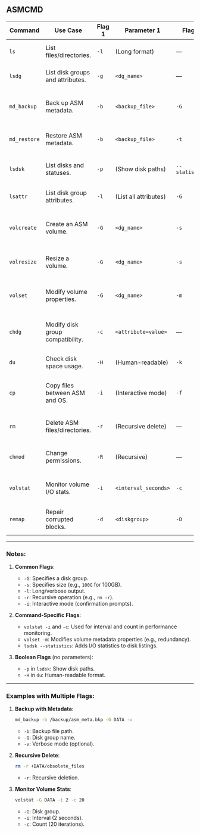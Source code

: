 ## ASMCMD

| **Command**  | **Use Case**                                  | **Flag 1** | **Parameter 1**        | **Flag 2**       | **Parameter 2**       | **Real-Life Example**                                                                 |
|--------------|-----------------------------------------------|------------|------------------------|------------------|-----------------------|---------------------------------------------------------------------------------------|
| `ls`         | List files/directories.                       | `-l`       | (Long format)          | —                | —                     | `ls -l +DATA/DB1` → List details of files in `+DATA/DB1`.                             |
| `lsdg`       | List disk groups and attributes.              | `-g`       | `<dg_name>`            | —                | —                     | `lsdg -g DATA` → Display details of the `DATA` disk group.                            |
| `md_backup`  | Back up ASM metadata.                         | `-b`       | `<backup_file>`        | `-G`             | `<dg_name>`           | `md_backup -b /backup/asm_meta.bkp -G DATA` → Backup metadata for the `DATA` group.   |
| `md_restore` | Restore ASM metadata.                         | `-b`       | `<backup_file>`        | `-t`             | `<time>` (optional)   | `md_restore -b /backup/asm_meta.bkp` → Restore metadata from backup.                  |
| `lsdsk`      | List disks and statuses.                      | `-p`       | (Show disk paths)       | `--statistics`   | (Include I/O stats)   | `lsdsk -p --statistics` → List disks with paths and I/O statistics.                   |
| `lsattr`     | List disk group attributes.                   | `-l`       | (List all attributes)   | `-G`             | `<dg_name>`           | `lsattr -l -G DATA` → Show all attributes of the `DATA` disk group.                   |
| `volcreate`  | Create an ASM volume.                         | `-G`       | `<dg_name>`            | `-s`             | `<size>`              | `volcreate -G DATA -s 100G volume1` → Create a 100GB volume in the `DATA` group.      |
| `volresize`  | Resize a volume.                              | `-G`       | `<dg_name>`            | `-s`             | `<new_size>`          | `volresize -G DATA -s 200G volume1` → Expand `volume1` to 200GB.                      |
| `volset`     | Modify volume properties.                     | `-G`       | `<dg_name>`            | `-m`             | `<property=value>`    | `volset -G DATA -m redundancy=high volume1` → Set high redundancy for `volume1`.      |
| `chdg`       | Modify disk group compatibility.              | `-c`       | `<attribute=value>`    | —                | —                     | `chdg -c 'compatible.asm=19.0' DATA` → Set ASM compatibility to 19.0 for `DATA`.      |
| `du`         | Check disk space usage.                       | `-H`       | (Human-readable)       | `-k`             | (Size in KB)          | `du -H +DATA/DB1` → Show space usage in GB/MB for `DB1`.                              |
| `cp`         | Copy files between ASM and OS.                | `-i`       | (Interactive mode)     | `-f`             | (Force overwrite)     | `cp -i /backup/control.ctl +DATA/DB1` → Copy with confirmation prompts.              |
| `rm`         | Delete ASM files/directories.                 | `-r`       | (Recursive delete)     | —                | —                     | `rm -r +DATA/old_backups` → Delete the `old_backups` directory recursively.          |
| `chmod`      | Change permissions.                           | `-R`       | (Recursive)            | —                | —                     | `chmod -R 750 +DATA/DB1` → Recursively set permissions for `DB1`.                    |
| `volstat`    | Monitor volume I/O stats.                     | `-i`       | `<interval_seconds>`   | `-c`             | `<count>`             | `volstat -i 5 -c 10` → Display I/O stats every 5 seconds for 10 iterations.          |
| `remap`      | Repair corrupted blocks.                      | `-d`       | `<diskgroup>`          | `-D`             | `<disk>`              | `remap -d DATA -D DISK1` → Repair blocks in `DISK1` of the `DATA` group.             |

---

### **Notes**:
1. **Common Flags**:
   - `-G`: Specifies a disk group.
   - `-s`: Specifies size (e.g., `100G` for 100GB).
   - `-l`: Long/verbose output.
   - `-r`: Recursive operation (e.g., `rm -r`).
   - `-i`: Interactive mode (confirmation prompts).

2. **Command-Specific Flags**:
   - `volstat -i` and `-c`: Used for interval and count in performance monitoring.
   - `volset -m`: Modifies volume metadata properties (e.g., redundancy).
   - `lsdsk --statistics`: Adds I/O statistics to disk listings.

3. **Boolean Flags** (no parameters):
   - `-p` in `lsdsk`: Show disk paths.
   - `-H` in `du`: Human-readable format.

---

### **Examples with Multiple Flags**:
1. **Backup with Metadata**:
   ```bash
   md_backup -b /backup/asm_meta.bkp -G DATA -v
   ```
   - `-b`: Backup file path.
   - `-G`: Disk group name.
   - `-v`: Verbose mode (optional).

2. **Recursive Delete**:
   ```bash
   rm -r +DATA/obsolete_files
   ```
   - `-r`: Recursive deletion.

3. **Monitor Volume Stats**:
   ```bash
   volstat -G DATA -i 2 -c 20
   ```
   - `-G`: Disk group.
   - `-i`: Interval (2 seconds).
   - `-c`: Count (20 iterations).

